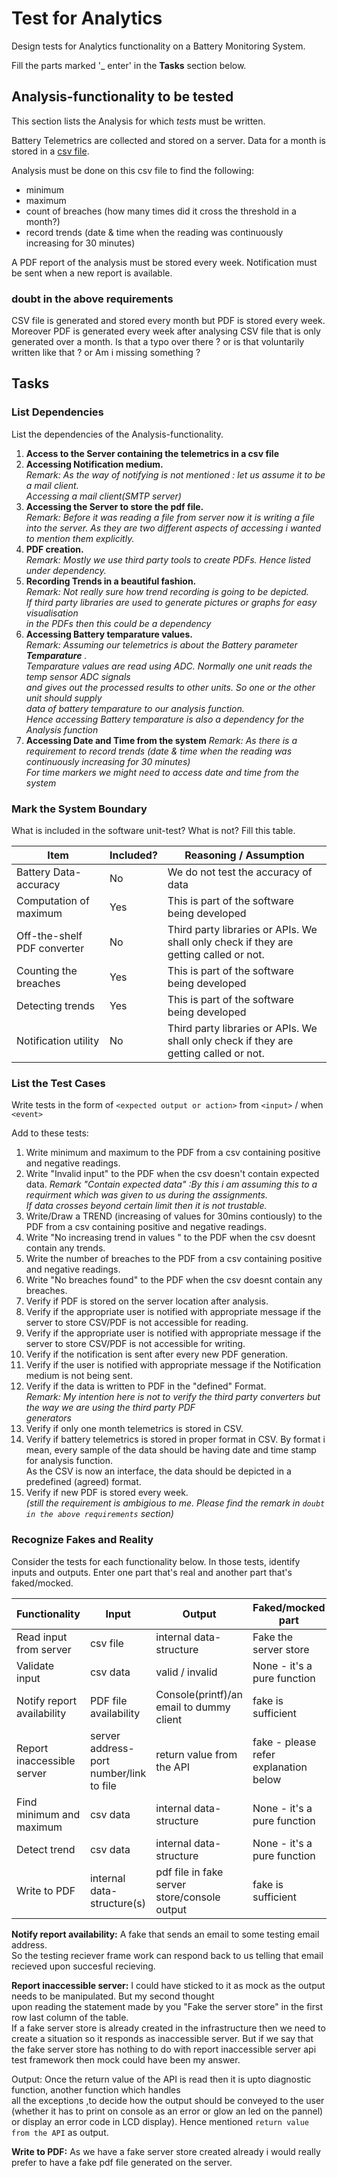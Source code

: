 # Test for Analytics

Design tests for Analytics functionality on a Battery Monitoring System.

Fill the parts marked '_ enter' in the **Tasks** section below.

## Analysis-functionality to be tested

This section lists the Analysis for which _tests_ must be written.

Battery Telemetrics are collected and stored on a server.
Data for a month is stored in a [csv file](https://en.wikipedia.org/wiki/Comma-separated_values).

Analysis must be done on this csv file to find the following:
- minimum
- maximum
- count of breaches (how many times did it cross the threshold in a month?)
- record trends (date & time when the reading was continuously increasing for 30 minutes)

A PDF report of the analysis must be stored every week.
Notification must be sent when a new report is available.


### doubt in the above requirements
CSV file is generated and stored every month but PDF is stored every week.
Moreover PDF is generated every week after analysing CSV file that is only generated over a month.
Is that a typo over there ? or is that voluntarily written like that ? or Am i missing something ?

## Tasks

### List Dependencies

List the dependencies of the Analysis-functionality.

1. __Access to the Server containing the telemetrics in a csv file__  
1. __Accessing Notification medium.__    
    _Remark: As the way of notifying is not mentioned : let us assume it to be a mail client._  
           _Accessing a mail client(SMTP server)_
1. __Accessing the Server to store the pdf file.__    
    _Remark: Before it was reading a file from server now it is writing a file into the server._
   _As they are two different aspects of accessing i wanted to mention them explicitly._
1. __PDF creation.__    
    _Remark: Mostly we use third party tools to create PDFs. Hence listed under dependency._
1. __Recording Trends in a beautiful fashion.__    
    _Remark: Not really sure how trend recording is going to be depicted._  
    _If third party libraries are used to generate pictures or graphs for easy visualisation_    
    _in the PDFs then this could be a dependency_
1. __Accessing Battery temparature values.__  
    _Remark: Assuming our telemetrics is about the Battery parameter __Temparature__ ._  
    _Temparature values are read using ADC. Normally one unit reads the temp sensor ADC signals_  
    _and gives out the processed results to other units. So one or the other unit should supply_  
    _data of battery temparature to our analysis function._  
    _Hence accessing Battery temparature is also a dependency for the Analysis function_ 
1. __Accessing Date and Time from the system__
    _Remark: As there is a requirement to record trends (date & time when the reading was continuously increasing for 30 minutes)_  
    _For time markers we might need to access date and time from the system_

 

### Mark the System Boundary

What is included in the software unit-test? What is not? Fill this table.

| Item                      | Included?     | Reasoning / Assumption
|---------------------------|---------------|-----------------------------------------
Battery Data-accuracy       | No            | We do not test the accuracy of data
Computation of maximum      | Yes           | This is part of the software being developed
Off-the-shelf PDF converter | No            | Third party libraries or APIs. We shall only check if they are getting called or not.
Counting the breaches       | Yes           | This is part of the software being developed
Detecting trends            | Yes           | This is part of the software being developed
Notification utility        | No            | Third party libraries or APIs. We shall only check if they are getting called or not.

### List the Test Cases

Write tests in the form of `<expected output or action>` from `<input>` / when `<event>`

Add to these tests:

1. Write minimum and maximum to the PDF from a csv containing positive and negative readings.
1. Write "Invalid input" to the PDF when the csv doesn't contain expected data.
   _Remark "Contain expected data" :By this i am assuming this to a requirment which was given to us during the assignments._    
   _If data crosses beyond certain limit then it is not trustable._  
1. Write/Draw a TREND (increasing of values for 30mins contiously) to the PDF from a csv containing positive and negative readings.
1. Write "No increasing trend in values " to the PDF when the csv doesnt contain any trends.
1. Write the number of breaches to the PDF from a csv containing positive and negative readings.
1. Write "No breaches found" to the PDF when the csv doesnt contain any breaches.
1. Verify if PDF is stored on the server location after analysis.
1. Verify if the appropriate user is notified with appropriate message if the server to store CSV/PDF is not accessible for reading.
1. Verify if the appropriate user is notified with appropriate message if the server to store CSV/PDF is not accessible for writing.
1. Verify if the notification is sent after every new PDF generation.
1. Verify if the user is notified with appropriate message if the Notification medium is not being sent.  
1. Verify if the data is written to PDF in the "defined" Format.  
    _Remark: My intention here is not to verify the third party converters but the way we are using the third party PDF_    
    _generators_
1. Verify if only one month telemetrics is stored in CSV.
1. Verify if battery telemetrics is stored in proper format in CSV.
   By format i mean, every sample of the data should be having date and time stamp for analysis function.  
   As the CSV is now an interface, the data should be depicted in a predefined (agreed) format. 
1. Verify if new PDF is stored every week.  
 _(still the requirement is ambigious to me. Please find the remark in ```doubt in the above requirements``` section)_

### Recognize Fakes and Reality

Consider the tests for each functionality below.
In those tests, identify inputs and outputs.
Enter one part that's real and another part that's faked/mocked.

| Functionality            | Input                                      | Output                                        | Faked/mocked part
|--------------------------|--------------------------------------------|-----------------------------------------------|---
Read input from server     | csv file                                   | internal data-structure                       | Fake the server store
Validate input             | csv data                                   | valid / invalid                               | None - it's a pure function
Notify report availability | PDF file availability                      | Console(printf)/an email to dummy client      | fake is sufficient                        
Report inaccessible server | server address-port number/link to file    | return value from the API                     | fake - please refer explanation below
Find minimum and maximum   | csv data                                   | internal data-structure                       | None - it's a pure function
Detect trend               | csv data                                   | internal data-structure                       | None - it's a pure function
Write to PDF               | internal data-structure(s)                 | pdf file in fake server store/console output  | fake is sufficient   


__Notify report availability:__ A fake that sends an email to some testing email address.  
 So the testing reciever frame work can respond back to us telling that email recieved upon succesful recieving.

__Report inaccessible server:__ I could have sticked to it as mock as the output needs to be manipulated. But my second thought  
upon reading the statement made by you "Fake the server store" in the first row last column of the table.  
If a fake server store is already created in the infrastructure then we need to create a situation so it responds as inaccessible server.
But if we say that the fake server store has nothing to do with report inaccessible server api test framework then mock could have been my answer.

Output: Once the return value of the API is read then it is upto diagnostic function, another function which handles  
all the exceptions ,to decide how the output should be conveyed to the user (whether it has to print on console as an error or glow an led on the pannel)   
or display an error code in LCD display). Hence mentioned ```return value from the API``` as output.

__Write to PDF:__ As we have a fake server store created already i would really prefer to have a fake pdf file generated on the server.
